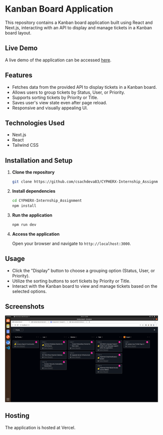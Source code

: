# Kanban Board Application

This repository contains a Kanban board application built using React and Next.js, interacting with an API to display and manage tickets in a Kanban board layout.

## Live Demo

A live demo of the application can be accessed [here](https://cherish-cypherx-internship-assignment.vercel.app).

## Features

- Fetches data from the provided API to display tickets in a Kanban board.
- Allows users to group tickets by Status, User, or Priority.
- Supports sorting tickets by Priority or Title.
- Saves user's view state even after page reload.
- Responsive and visually appealing UI.

## Technologies Used

- Next.js
- React
- Tailwind CSS

## Installation and Setup

1. **Clone the repository**

    ```bash
    git clone https://github.com/csachdeva83/CYPHERX-Internship_Assignment.git
    ```

2. **Install dependencies**

    ```bash
    cd CYPHERX-Internship_Assignment
    npm install
    ```

3. **Run the application**

    ```bash
    npm run dev
    ```

4. **Access the application**

    Open your browser and navigate to `http://localhost:3000`.

## Usage

- Click the "Display" button to choose a grouping option (Status, User, or Priority).
- Utilize the sorting buttons to sort tickets by Priority or Title.
- Interact with the Kanban board to view and manage tickets based on the selected options.


## Screenshots

![Page](screenshot/home.png)

## Hosting

The application is hosted at Vercel.


